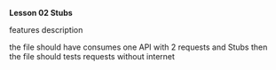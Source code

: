 **Lesson 02 Stubs** 

features description

the file should have consumes one API with 2 requests and Stubs then\
the file should tests requests without internet
